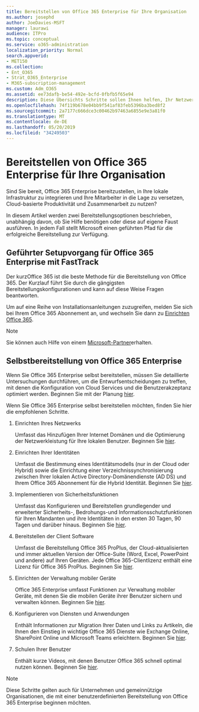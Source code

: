 ```yaml
---
title: Bereitstellen von Office 365 Enterprise für Ihre Organisation
ms.author: josephd
author: JoeDavies-MSFT
manager: laurawi
audience: ITPro
ms.topic: conceptual
ms.service: o365-administration
localization_priority: Normal
search.appverid:
- MET150
ms.collection:
- Ent_O365
- Strat_O365_Enterprise
- M365-subscription-management
ms.custom: Adm_O365
ms.assetid: ee73dafb-be54-492e-bcfd-0fbfb5f65e94
description: Diese Übersichts Schritte sollen Ihnen helfen, Ihr Netzwerk einzurichten, Ihre Identitäten zu erstellen, Office 365 ProPlus bereitzustellen, Ihre Daten zu migrieren und den Personen in Ihrer Organisation bei der Verwendung von Office 365 zu helfen.
ms.openlocfilehash: 74f119b678e04bb9f541af83feb5396ba3bed8f2
ms.sourcegitcommit: 2a7177c666dce3c00462b97463a6855e9e3a81f0
ms.translationtype: MT
ms.contentlocale: de-DE
ms.lasthandoff: 05/20/2019
ms.locfileid: "34249503"
---
```

# <a name="deploy-office-365-enterprise-for-your-organization"></a>Bereitstellen von Office 365 Enterprise für Ihre Organisation

Sind Sie bereit, Office 365 Enterprise bereitzustellen, in Ihre lokale Infrastruktur zu integrieren und Ihre Mitarbeiter in die Lage zu versetzen, Cloud-basierte Produktivität und Zusammenarbeit zu nutzen?

In diesem Artikel werden zwei Bereitstellungsoptionen beschrieben, unabhängig davon, ob Sie Hilfe benötigen oder diese auf eigene Faust ausführen. In jedem Fall stellt Microsoft einen geführten Pfad für die erfolgreiche Bereitstellung zur Verfügung.

## <a name="guided-enterprise-office-365-setup-process-with-fasttrack"></a>Geführter Setupvorgang für Office 365 Enterprise mit FastTrack

**[](https://docs.microsoft.com/fasttrack/O365-fasttrack-benefit-for-office-365)** Der kurzOffice 365 ist die beste Methode für die Bereitstellung von Office 365. Der Kurzlauf führt Sie durch die gängigsten Bereitstellungskonfigurationen und kann auf diese Weise Fragen beantworten. 

Um auf eine Reihe von Installationsanleitungen zuzugreifen, melden Sie sich bei Ihrem Office 365 Abonnement an, und wechseln Sie dann zu [Einrichten Office 365](https://aka.ms/o365fasttrack).

>[!Note]
>Sie können auch Hilfe von einem [Microsoft-Partner](https://www.microsoft.com/solution-providers/home)erhalten.
>

## <a name="self-deployment-of-office-365-enterprise"></a>Selbstbereitstellung von Office 365 Enterprise

Wenn Sie Office 365 Enterprise selbst bereitstellen, müssen Sie detaillierte Untersuchungen durchführen, um die Entwurfsentscheidungen zu treffen, mit denen die Konfiguration von Cloud Services und die Benutzerakzeptanz optimiert werden. Beginnen Sie mit der Planung [hier](get-your-organization-ready-for-office-365.md).

Wenn Sie Office 365 Enterprise selbst bereitstellen möchten, finden Sie hier die empfohlenen Schritte.

1. Einrichten Ihres Netzwerks

   Umfasst das Hinzufügen Ihrer Internet Domänen und die Optimierung der Netzwerkleistung für Ihre lokalen Benutzer. Beginnen Sie [hier](set-up-network-for-office-365.md).
 
2. Einrichten Ihrer Identitäten

   Umfasst die Bestimmung eines Identitätsmodells (nur in der Cloud oder Hybrid) sowie die Einrichtung einer Verzeichnissynchronisierung zwischen Ihrer lokalen Active Directory-Domänendienste (AD DS) und Ihrem Office 365 Abonnement für die Hybrid Identität. Beginnen Sie [hier](protect-your-global-administrator-accounts.md).

3. Implementieren von Sicherheitsfunktionen

   Umfasst das Konfigurieren und Bereitstellen grundlegender und erweiterter Sicherheits-, Bedrohungs-und Informationsschutzfunktionen für Ihren Mandanten und ihre Identitäten in den ersten 30 Tagen, 90 Tagen und darüber hinaus. Beginnen Sie [hier](https://docs.microsoft.com/office365/securitycompliance/security-roadmap).
 
4. Bereitstellen der Client Software

   Umfasst die Bereitstellung Office 365 ProPlus, der Cloud-aktualisierten und immer aktuellen Version der Office-Suite (Word, Excel, PowerPoint und andere) auf Ihren Geräten. Jede Office 365-Clientlizenz enthält eine Lizenz für Office 365 ProPlus. Beginnen Sie [hier](https://docs.microsoft.com/DeployOffice/deployment-guide-for-office-365-proplus).
 
5. Einrichten der Verwaltung mobiler Geräte

   Office 365 Enterprise umfasst Funktionen zur Verwaltung mobiler Geräte, mit denen Sie die mobilen Geräte ihrer Benutzer sichern und verwalten können. Beginnen Sie [hier](https://support.office.com/article/set-up-mobile-device-management-mdm-in-office-365-dd892318-bc44-4eb1-af00-9db5430be3cd).
 
6. Konfigurieren von Diensten und Anwendungen

   Enthält Informationen zur Migration Ihrer Daten und Links zu Artikeln, die Ihnen den Einstieg in wichtige Office 365 Dienste wie Exchange Online, SharePoint Online und Microsoft Teams erleichtern. Beginnen Sie [hier](configure-services-and-applications.md).
 
7. Schulen Ihrer Benutzer

   Enthält kurze Videos, mit denen Benutzer Office 365 schnell optimal nutzen können. Beginnen Sie [hier](https://docs.microsoft.com/office365/admin/admin-overview/get-started-with-office-365#training-resources-for-your-users).
 

>[!Note]
>Diese Schritte gelten auch für Unternehmen [](https://go.microsoft.com/fwlink/?LinkId=627221) und gemeinnützige Organisationen, die mit einer benutzerdefinierten Bereitstellung von Office 365 Enterprise beginnen möchten. 
>
